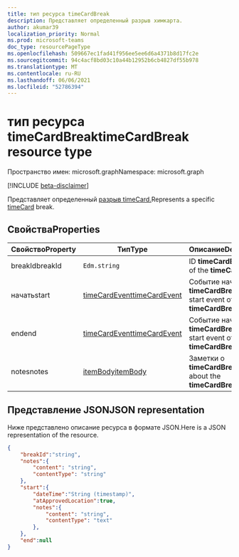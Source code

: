 ```yaml
---
title: тип ресурса timeCardBreak
description: Представляет определенный разрыв химкарта.
author: akumar39
localization_priority: Normal
ms.prod: microsoft-teams
doc_type: resourcePageType
ms.openlocfilehash: 509667ec1fad41f956ee5ee6d6a4371b8d17fc2e
ms.sourcegitcommit: 94c4acf8bd03c10a44b12952b6cb4827df55b978
ms.translationtype: MT
ms.contentlocale: ru-RU
ms.lasthandoff: 06/06/2021
ms.locfileid: "52786394"
---
```

# <a name="timecardbreak-resource-type"></a><span data-ttu-id="f6a94-103">тип ресурса timeCardBreak</span><span class="sxs-lookup"><span data-stu-id="f6a94-103">timeCardBreak resource type</span></span>

<span data-ttu-id="f6a94-104">Пространство имен: microsoft.graph</span><span class="sxs-lookup"><span data-stu-id="f6a94-104">Namespace: microsoft.graph</span></span>

[!INCLUDE [beta-disclaimer](../../includes/beta-disclaimer.md)]

<span data-ttu-id="f6a94-105">Представляет определенный [разрыв timeCard.](timecard.md)</span><span class="sxs-lookup"><span data-stu-id="f6a94-105">Represents a specific [timeCard](timecard.md) break.</span></span>

## <a name="properties"></a><span data-ttu-id="f6a94-106">Свойства</span><span class="sxs-lookup"><span data-stu-id="f6a94-106">Properties</span></span>
|<span data-ttu-id="f6a94-107">Свойство</span><span class="sxs-lookup"><span data-stu-id="f6a94-107">Property</span></span>               |<span data-ttu-id="f6a94-108">Тип</span><span class="sxs-lookup"><span data-stu-id="f6a94-108">Type</span></span>           |<span data-ttu-id="f6a94-109">Описание</span><span class="sxs-lookup"><span data-stu-id="f6a94-109">Description</span></span>                                                                |
|-----------------------|---------------|---------------------------------------------------------------------------|
| <span data-ttu-id="f6a94-110">breakId</span><span class="sxs-lookup"><span data-stu-id="f6a94-110">breakId</span></span>                   |`Edm.string`  |<span data-ttu-id="f6a94-111">ID **timeCardBreak**.</span><span class="sxs-lookup"><span data-stu-id="f6a94-111">ID of the **timeCardBreak**.</span></span>|
| <span data-ttu-id="f6a94-112">начать</span><span class="sxs-lookup"><span data-stu-id="f6a94-112">start</span></span>                 |[<span data-ttu-id="f6a94-113">timeCardEvent</span><span class="sxs-lookup"><span data-stu-id="f6a94-113">timeCardEvent</span></span>](timecardevent.md)    | <span data-ttu-id="f6a94-114">Событие начала **timeCardBreak**.</span><span class="sxs-lookup"><span data-stu-id="f6a94-114">The start event of the **timeCardBreak**.</span></span>|
| <span data-ttu-id="f6a94-115">end</span><span class="sxs-lookup"><span data-stu-id="f6a94-115">end</span></span>                   |[<span data-ttu-id="f6a94-116">timeCardEvent</span><span class="sxs-lookup"><span data-stu-id="f6a94-116">timeCardEvent</span></span>](timecardevent.md)    | <span data-ttu-id="f6a94-117">Событие начала **timeCardBreak**.</span><span class="sxs-lookup"><span data-stu-id="f6a94-117">The start event of the **timeCardBreak**.</span></span>|
| <span data-ttu-id="f6a94-118">notes</span><span class="sxs-lookup"><span data-stu-id="f6a94-118">notes</span></span>                 |[<span data-ttu-id="f6a94-119">itemBody</span><span class="sxs-lookup"><span data-stu-id="f6a94-119">itemBody</span></span>](itembody.md)  | <span data-ttu-id="f6a94-120">Заметки о **timeCardBreak**.</span><span class="sxs-lookup"><span data-stu-id="f6a94-120">Notes about the **timeCardBreak**.</span></span>|


## <a name="json-representation"></a><span data-ttu-id="f6a94-121">Представление JSON</span><span class="sxs-lookup"><span data-stu-id="f6a94-121">JSON representation</span></span>

<span data-ttu-id="f6a94-122">Ниже представлено описание ресурса в формате JSON.</span><span class="sxs-lookup"><span data-stu-id="f6a94-122">Here is a JSON representation of the resource.</span></span>

<!-- {
  "blockType": "resource",
  "keyProperty": "id",
  "@odata.type": "microsoft.graph.timeCardBreak"
}-->
```json
{
    "breakId":"string",
    "notes":{
        "content": "string",
        "contentType": "string"
    },
    "start":{
        "dateTime":"String (timestamp)",
        "atApprovedLocation":true,
        "notes":{
            "content": "string",
            "contentType": "text"
        },
    },
    "end":null
}
```


<!-- uuid: 8fcb5dbc-d5aa-4681-8e31-b001d5168d79
2015-10-25 14:57:30 UTC -->
<!--
{
  "type": "#page.annotation",
  "description": "timeCardBreak resource",
  "keywords": "",
  "section": "documentation",
  "tocPath": "",
  "suppressions": []
}
-->
